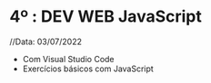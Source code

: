 # 4º : DEV WEB JavaScript

//Data: 03/07/2022
- Com Visual Studio Code
- Exercícios básicos com JavaScript



